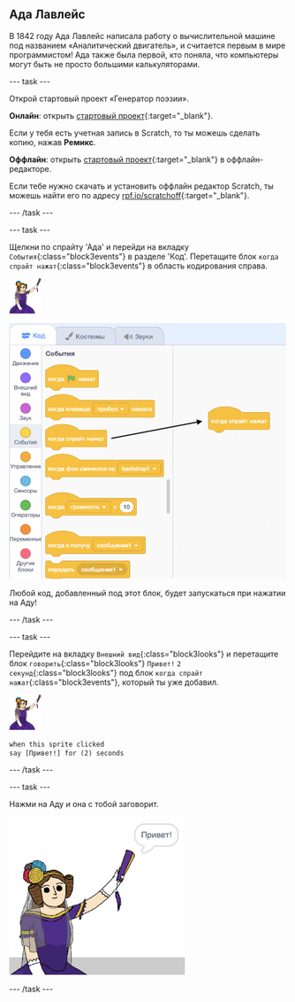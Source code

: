 ## Ада Лавлейс

В 1842 году Ада Лавлейс написала работу о вычислительной машине под названием «Аналитический двигатель», и считается первым в мире программистом! Ада также была первой, кто поняла, что компьютеры могут быть не просто большими калькуляторами.

--- task ---

Открой стартовый проект «Генератор поэзии».

**Онлайн**: открыть [стартовый проект](https://scratch.mit.edu/projects/382745809){:target="_blank"}.

Если у тебя есть учетная запись в Scratch, то ты можешь сделать копию, нажав **Ремикс**.

**Оффлайн**: открыть [стартовый проект](https://rpf.io/p/ru-RU/beat-the-goalie-go){:target="_blank"} в оффлайн-редакторе.

Если тебе нужно скачать и установить оффлайн редактор Scratch, ты можешь найти его по адресу [rpf.io/scratchoff](https://rpf.io/scratchoff){:target="_blank"}.

--- /task ---

--- task ---

Щелкни по спрайту 'Ада' и перейди на вкладку `События`{:class="block3events"} в разделе 'Код'. Перетащите блок `когда спрайт нажат`{:class="block3events"} в область кодирования справа.

![спрайт ада](images/ada-sprite.png)

![перетаскивая, когда этот спрайт нажал блок](images/poetry-click.png)

Любой код, добавленный под этот блок, будет запускаться при нажатии на Аду!

--- /task ---

--- task ---

Перейдите на вкладку `Внешний вид`{:class="block3looks"} и перетащите блок `говорить`{:class="block3looks"} `Привет!` `2 секунд`{:class="block3looks"} под блок `когда спрайт нажат`{:class="block3events"}, который ты уже добавил.

![спрайт ада](images/ada-sprite.png)

```blocks3
when this sprite clicked
say [Привет!] for (2) seconds
```

--- /task ---

--- task ---

Нажми на Аду и она с тобой заговорит.

![снимок экрана](images/poetry-say-test.png)

--- /task ---
